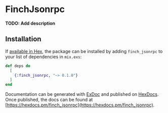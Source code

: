 # FinchJsonrpc

**TODO: Add description**

## Installation

If [available in Hex](https://hex.pm/docs/publish), the package can be installed
by adding `finch_jsonrpc` to your list of dependencies in `mix.exs`:

```elixir
def deps do
  [
    {:finch_jsonrpc, "~> 0.1.0"}
  ]
end
```

Documentation can be generated with [ExDoc](https://github.com/elixir-lang/ex_doc)
and published on [HexDocs](https://hexdocs.pm). Once published, the docs can
be found at [https://hexdocs.pm/finch_jsonrpc](https://hexdocs.pm/finch_jsonrpc).

